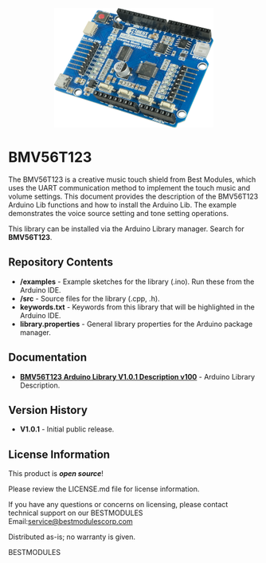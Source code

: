 <div align=center>
<img src="https://github.com/BestModules-Libraries/img/blob/main/BMV56T123_V1.0.png" width="320" height="240"> 
</div> 

BMV56T123
===========================================================

The BMV56T123 is a creative music touch shield from Best Modules, which uses the UART communication method to implement the touch music and volume settings. This document provides the description of the BMV56T123 Arduino Lib functions and how to install the Arduino Lib. The example demonstrates the voice source setting and tone setting operations.

This library can be installed via the Arduino Library manager. Search for **BMV56T123**. 

Repository Contents
-------------------

* **/examples** - Example sketches for the library (.ino). Run these from the Arduino IDE. 
* **/src** - Source files for the library (.cpp, .h).
* **keywords.txt** - Keywords from this library that will be highlighted in the Arduino IDE. 
* **library.properties** - General library properties for the Arduino package manager. 

Documentation 
-------------------

* **[BMV56T123 Arduino Library V1.0.1 Description v100]( https://www.bestmodulescorp.com/bmv56t123.html#tab-product2 )** - Arduino Library Description.

Version History  
-------------------

* **V1.0.1** - Initial public release.

License Information
-------------------

This product is _**open source**_! 

Please review the LICENSE.md file for license information. 

If you have any questions or concerns on licensing, please contact technical support on our BESTMODULES Email:service@bestmodulescorp.com

Distributed as-is; no warranty is given.

BESTMODULES
